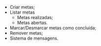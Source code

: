 - Criar metas;
- Listar metas
    - Metas realizadas;
    - Metas abertas.
- Marcar/Desmarcar metas como concluída;
- Remover metas;
- Sistema de mensagens.